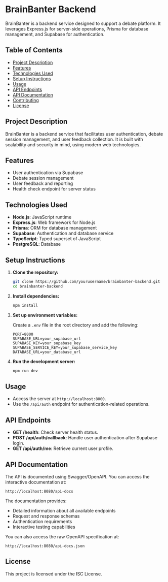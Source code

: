 # BrainBanter Backend

BrainBanter is a backend service designed to support a debate platform. It leverages Express.js for server-side operations, Prisma for database management, and Supabase for authentication.

## Table of Contents

- [Project Description](#project-description)
- [Features](#features)
- [Technologies Used](#technologies-used)
- [Setup Instructions](#setup-instructions)
- [Usage](#usage)
- [API Endpoints](#api-endpoints)
- [API Documentation](#api-documentation)
- [Contributing](#contributing)
- [License](#license)

## Project Description

BrainBanter is a backend service that facilitates user authentication, debate session management, and user feedback collection. It is built with scalability and security in mind, using modern web technologies.

## Features

- User authentication via Supabase
- Debate session management
- User feedback and reporting
- Health check endpoint for server status

## Technologies Used

- **Node.js**: JavaScript runtime
- **Express.js**: Web framework for Node.js
- **Prisma**: ORM for database management
- **Supabase**: Authentication and database service
- **TypeScript**: Typed superset of JavaScript
- **PostgreSQL**: Database

## Setup Instructions

1. **Clone the repository:**

   ```bash
   git clone https://github.com/yourusername/brainbanter-backend.git
   cd brainbanter-backend
   ```

2. **Install dependencies:**

   ```bash
   npm install
   ```

3. **Set up environment variables:**

   Create a `.env` file in the root directory and add the following:

   ```plaintext
   PORT=8000
   SUPABASE_URL=your_supabase_url
   SUPABASE_KEY=your_supabase_key
   SUPABASE_SERVICE_KEY=your_supabase_service_key
   DATABASE_URL=your_database_url
   ```

4. **Run the development server:**

   ```bash
   npm run dev
   ```

## Usage

- Access the server at `http://localhost:8000`.
- Use the `/api/auth` endpoint for authentication-related operations.

## API Endpoints

- **GET /health**: Check server health status.
- **POST /api/auth/callback**: Handle user authentication after Supabase login.
- **GET /api/auth/me**: Retrieve current user profile.

## API Documentation

The API is documented using Swagger/OpenAPI. You can access the interactive documentation at:

```
http://localhost:8080/api-docs
```

The documentation provides:

- Detailed information about all available endpoints
- Request and response schemas
- Authentication requirements
- Interactive testing capabilities

You can also access the raw OpenAPI specification at:

```
http://localhost:8080/api-docs.json
```

## License

This project is licensed under the ISC License.

